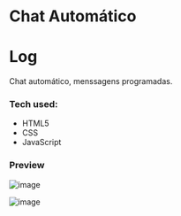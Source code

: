 # Chat Automático

 Log
===================
Chat automático, menssagens programadas. 

### Tech used:
- HTML5
- CSS
- JavaScript

### Preview

![image](https://github.com/GiovanniDSouza/Chat_Automatico/assets/80133913/fc979ee5-904f-4e3d-8b9a-1a6c7694e430)

![image](https://github.com/GiovanniDSouza/Chat_Automatico/assets/80133913/af8787d5-d869-48b9-b203-e48495f01521)
